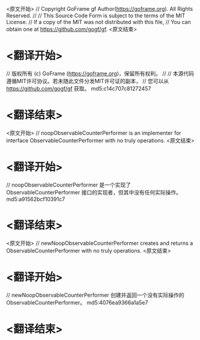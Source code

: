 
<原文开始>
// Copyright GoFrame gf Author(https://goframe.org). All Rights Reserved.
//
// This Source Code Form is subject to the terms of the MIT License.
// If a copy of the MIT was not distributed with this file,
// You can obtain one at https://github.com/gogf/gf.
<原文结束>

# <翻译开始>
// 版权所有 (c) GoFrame (https://goframe.org)，保留所有权利。
//
// 本源代码遵循MIT许可协议。若未随此文件分发MIT许可证的副本，
// 您可以从 https://github.com/gogf/gf 获取。 md5:c14c707c81272457
# <翻译结束>


<原文开始>
// noopObservableCounterPerformer is an implementer for interface ObservableCounterPerformer with no truly operations.
<原文结束>

# <翻译开始>
// noopObservableCounterPerformer 是一个实现了 ObservableCounterPerformer 接口的实现者，但其中没有任何实际操作。 md5:a91562bcf10391c7
# <翻译结束>


<原文开始>
// newNoopObservableCounterPerformer creates and returns a ObservableCounterPerformer with no truly operations.
<原文结束>

# <翻译开始>
// newNoopObservableCounterPerformer 创建并返回一个没有实际操作的 ObservableCounterPerformer。 md5:4076ea9366a1a5e7
# <翻译结束>

